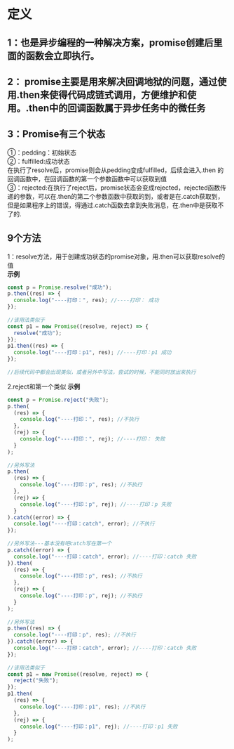 # 定义
## 1：也是异步编程的一种解决方案，promise创建后里面的函数会立即执行。  
## 2： promise主要是用来解决回调地狱的问题，通过使用.then来使得代码成链式调用，方便维护和使用。.then中的回调函数属于异步任务中的微任务  
## 3：Promise有三个状态  
①：pedding：初始状态  
②：fulfilled:成功状态  
在执行了resolve后，promise则会从pedding变成fulfilled，后续会进入.then 的回调函数中，在回调函数的第一个参数函数中可以获取到值  
③：rejected:在执行了reject后，promise状态会变成rejected，rejected函数传递的参数，可以在.then的第二个参数函数中获取的到，或者是在.catch获取到，但是如果程序上的错误，得通过.catch函数去拿到失败消息，在.then中是获取不了的.
## 9个方法
1：resolve方法，用于创建成功状态的promise对象，用.then可以获取resolve的值  
**示例**
```js
const p = Promise.resolve("成功");
p.then((res) => {
  console.log("----打印：", res); //----打印： 成功
});
 
//该用法类似于
const p1 = new Promise((resolve, reject) => {
  resolve("成功");
});
p1.then((res) => {
  console.log("----打印：p1", res); //----打印：p1 成功
});
 
//后续代码中都会出现类似，或者另外中写法，尝试的时候，不能同时放出来执行
```
2.reject和第一个类似
**示例**
```js
const p = Promise.reject("失败");
p.then(
  (res) => {
    console.log("----打印：", res); //不执行
  },
  (rej) => {
    console.log("----打印：", rej); //----打印： 失败
  }
);
 
//另外写法 
p.then(
  (res) => {
    console.log("----打印：p", res); //不执行
  },
  (rej) => {
    console.log("----打印：p", rej); //----打印：p 失败
  }
).catch((error) => {
  console.log("----打印：catch", error); //不执行
});
 
//另外写法---基本没有吧catch写在第一个
p.catch((error) => {
  console.log("----打印：catch", error); //----打印：catch 失败
}).then(
  (res) => {
    console.log("----打印：p", res); //不执行
  },
  (rej) => {
    console.log("----打印：p", rej); //不执行
  }
);
 
//另外写法
p.then((res) => {
  console.log("----打印：p", res); //不执行
}).catch((error) => {
  console.log("----打印：catch", error); //----打印：catch 失败
});
 
//该用法类似于
const p1 = new Promise((resolve, reject) => {
  reject("失败");
});
p1.then(
  (res) => {
    console.log("----打印：p1", res); //不执行
  },
  (rej) => {
    console.log("----打印：p1", rej); //----打印：p1 失败
  }
);
```



